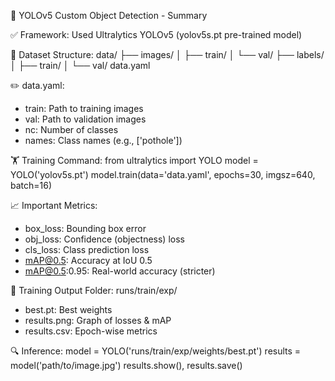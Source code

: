 
🚀 YOLOv5 Custom Object Detection - Summary

✅ Framework: Used Ultralytics YOLOv5 (yolov5s.pt pre-trained model)


📁 Dataset Structure:
data/
├── images/
│   ├── train/
│   └── val/
├── labels/
│   ├── train/
│   └── val/
data.yaml

✏️ data.yaml:
- train: Path to training images
- val: Path to validation images
- nc: Number of classes
- names: Class names (e.g., ['pothole'])

🏋️ Training Command:
from ultralytics import YOLO
model = YOLO('yolov5s.pt')
model.train(data='data.yaml', epochs=30, imgsz=640, batch=16)

📈 Important Metrics:
- box_loss: Bounding box error
- obj_loss: Confidence (objectness) loss
- cls_loss: Class prediction loss
- mAP@0.5: Accuracy at IoU 0.5
- mAP@0.5:0.95: Real-world accuracy (stricter)

📂 Training Output Folder:
runs/train/exp/
- best.pt: Best weights
- results.png: Graph of losses & mAP
- results.csv: Epoch-wise metrics

🔍 Inference:
model = YOLO('runs/train/exp/weights/best.pt')
results = model('path/to/image.jpg')
results.show(), results.save()


